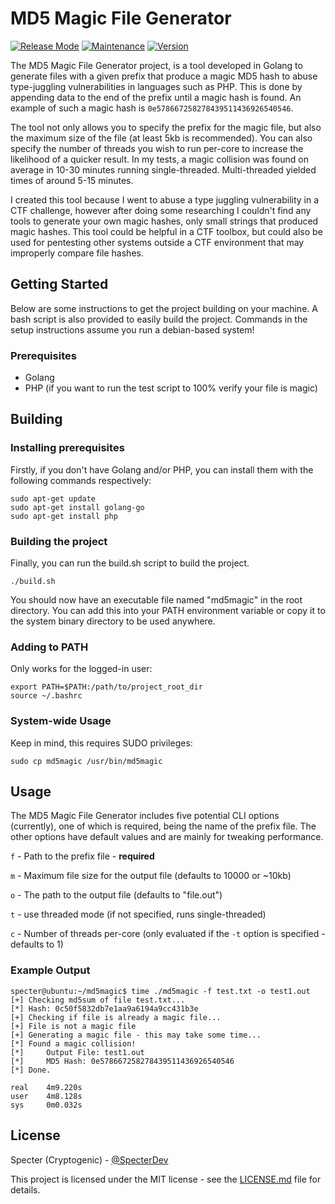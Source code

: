 # MD5 Magic File Generator
[![Release Mode](https://img.shields.io/badge/Release%20Mode-Stable-green.svg)](https://github.com/Cryptogenic/MD5-Magic-File-Generator/)  [![Maintenance](https://img.shields.io/badge/Maintained%3F-Yes-green.svg)](https://github.com/Cryptogenic/MD5-Magic-File-Generator/)  [![Version](https://img.shields.io/badge/Version-1.0-brightgreen.svg)](https://github.com/Cryptogenic/MD5-Magic-File-Generator/) 

The MD5 Magic File Generator project, is a tool developed in Golang to generate files with a given prefix that produce a magic MD5 hash to abuse type-juggling vulnerabilities in languages such as PHP. This is done by appending data to the end of the prefix until a magic hash is found. An example of such a magic hash is `0e578667258278439511436926540546`.

The tool not only allows you to specify the prefix for the magic file, but also the maximum size of the file (at least 5kb is recommended). You can also specify the number of threads you wish to run per-core to increase the likelihood of a quicker result. In my tests, a magic collision was found on average in 10-30 minutes running single-threaded. Multi-threaded yielded times of around 5-15 minutes.

I created this tool because I went to abuse a type juggling vulnerability in a CTF challenge, however after doing some researching I couldn't find any tools to generate your own magic hashes, only small strings that produced magic hashes. This tool could be helpful in a CTF toolbox, but could also be used for pentesting other systems outside a CTF environment that may improperly compare file hashes.

## Getting Started
Below are some instructions to get the project building on your machine. A bash script is also provided to easily build the project. Commands in the setup instructions assume you run a debian-based system!

### Prerequisites
- Golang
- PHP (if you want to run the test script to 100% verify your file is magic)

## Building
### Installing prerequisites
Firstly, if you don't have Golang and/or PHP, you can install them with the following commands respectively:

```
sudo apt-get update
sudo apt-get install golang-go
sudo apt-get install php
```

### Building the project
Finally, you can run the build.sh script to build the project.

```
./build.sh
```

You should now have an executable file named "md5magic" in the root directory. You can add this into your PATH environment variable or copy it to the system binary directory to be used anywhere.

### Adding to PATH
Only works for the logged-in user:
```
export PATH=$PATH:/path/to/project_root_dir
source ~/.bashrc
```

### System-wide Usage
Keep in mind, this requires SUDO privileges:
```
sudo cp md5magic /usr/bin/md5magic
```

## Usage
The MD5 Magic File Generator includes five potential CLI options (currently), one of which is required, being the name of the prefix file. The other options have default values and are mainly for tweaking performance.

`f` - Path to the prefix file - **required**

`m` - Maximum file size for the output file (defaults to 10000 or ~10kb)

`o` - The path to the output file (defaults to "file.out")

`t` - use threaded mode (if not specified, runs single-threaded)

`c` - Number of threads per-core (only evaluated if the `-t` option is specified - defaults to 1)

### Example Output
```
specter@ubuntu:~/md5magic$ time ./md5magic -f test.txt -o test1.out
[+] Checking md5sum of file test.txt...
[*] Hash: 0c50f5832db7e1aa9a6194a9cc431b3e
[+] Checking if file is already a magic file...
[+] File is not a magic file
[+] Generating a magic file - this may take some time...
[*] Found a magic collision!
[*]     Output File: test1.out
[*]     MD5 Hash: 0e578667258278439511436926540546
[*] Done.

real    4m9.220s
user    4m8.128s
sys     0m0.032s
```

## License
Specter (Cryptogenic) - [@SpecterDev](https://twitter.com/SpecterDev)

This project is licensed under the MIT license - see the [LICENSE.md](LICENSE.md) file for details.
